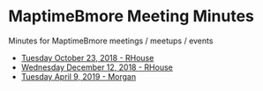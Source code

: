 # MaptimeBmore Meeting Minutes
Minutes for MaptimeBmore meetings / meetups / events

- [Tuesday October 23, 2018 - RHouse](minutes/20181023-rhouse.md)
- [Wednesday December 12, 2018 - RHouse](minutes/20181212-rhouse.md)
- [Tuesday April 9, 2019 - Morgan](minutes/20190409-morgan.md)
